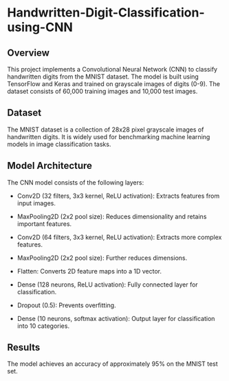 # Handwritten-Digit-Classification-using-CNN

## Overview

This project implements a Convolutional Neural Network (CNN) to classify handwritten digits from the MNIST dataset. The model is built using TensorFlow and Keras and trained on grayscale images of digits (0-9). The dataset consists of 60,000 training images and 10,000 test images.

## Dataset

The MNIST dataset is a collection of 28x28 pixel grayscale images of handwritten digits. It is widely used for benchmarking machine learning models in image classification tasks.

## Model Architecture

The CNN model consists of the following layers:

- Conv2D (32 filters, 3x3 kernel, ReLU activation): Extracts features from input images.

- MaxPooling2D (2x2 pool size): Reduces dimensionality and retains important features.

- Conv2D (64 filters, 3x3 kernel, ReLU activation): Extracts more complex features.

- MaxPooling2D (2x2 pool size): Further reduces dimensions.

- Flatten: Converts 2D feature maps into a 1D vector.

- Dense (128 neurons, ReLU activation): Fully connected layer for classification.

- Dropout (0.5): Prevents overfitting.

- Dense (10 neurons, softmax activation): Output layer for classification into 10 categories.

## Results

The model achieves an accuracy of approximately 95% on the MNIST test set.




